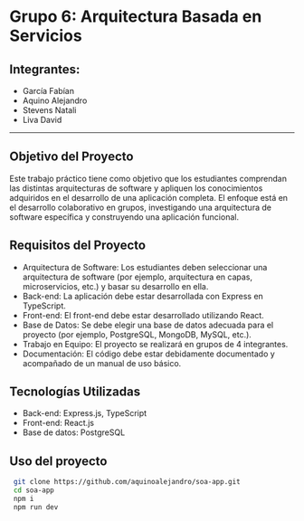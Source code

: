 # Grupo 6: Arquitectura Basada en Servicios
## Integrantes:
- García Fabían
- Aquino Alejandro
- Stevens Natali
- Liva David

----
## Objetivo del Proyecto
Este trabajo práctico tiene como objetivo que los estudiantes comprendan las distintas arquitecturas de software y apliquen los conocimientos adquiridos en el desarrollo de una aplicación completa. El enfoque está en el desarrollo colaborativo en grupos, investigando una arquitectura de software específica y construyendo una aplicación funcional.

## Requisitos del Proyecto
- Arquitectura de Software: Los estudiantes deben seleccionar una arquitectura de software (por ejemplo, arquitectura en capas, microservicios, etc.) y basar su desarrollo en ella.
- Back-end: La aplicación debe estar desarrollada con Express en TypeScript.
- Front-end: El front-end debe estar desarrollado utilizando React.
- Base de Datos: Se debe elegir una base de datos adecuada para el proyecto (por ejemplo, PostgreSQL, MongoDB, MySQL, etc.).
- Trabajo en Equipo: El proyecto se realizará en grupos de 4 integrantes.
- Documentación: El código debe estar debidamente documentado y acompañado de un manual de uso básico.

## Tecnologías Utilizadas
- Back-end: Express.js, TypeScript 
- Front-end: React.js
- Base de datos: PostgreSQL


## Uso del proyecto 
~~~bash  
 git clone https://github.com/aquinoalejandro/soa-app.git
 cd soa-app
 npm i
 npm run dev
~~~  